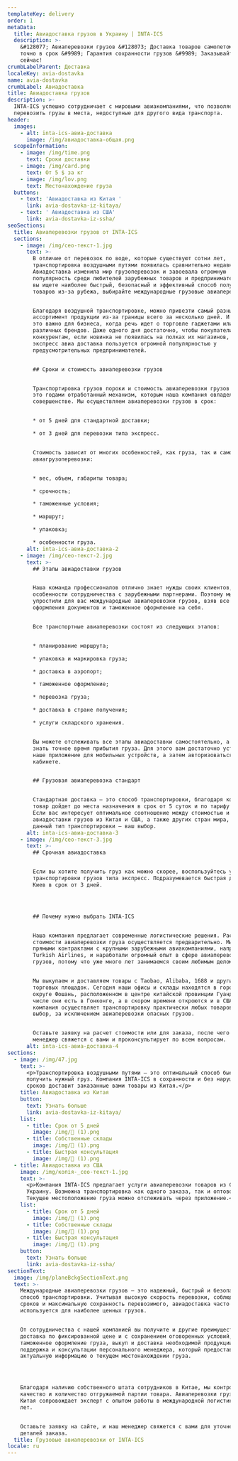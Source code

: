 ```yaml
---
templateKey: delivery
order: 1
metaData:
  title: Авиадоставка грузов в Украину | INTA-ICS
  description: >-
    &#128077; Авиаперевозки грузов &#128073; Доставка товаров самолетом &#9992;
    точно в срок &#9989; Гарантия сохранности грузов &#9989; Заказывайте прямо
    сейчас!
crumbLabelParent: Доставка
localeKey: avia-dostavka
name: avia-dostavka
crumbLabel: Авиадоставка
title: Авиадоставка грузов
description: >-
  INTA-ICS успешно сотрудничает с мировыми авиакомпаниями, что позволяет
  перевозить грузы в места, недоступные для другого вида транспорта.
header:
  images:
    - alt: inta-ics-авиа-доставка
      image: /img/авиадоставка-общая.png
  scopeInformation:
    - image: /img/time.png
      text: Сроки доставки
    - image: /img/card.png
      text: От 5 $ за кг
    - image: /img/lov.png
      text: Местонахождение груза
  buttons:
    - text: 'Авиадоставка из Китая '
      link: avia-dostavka-iz-kitaya/
    - text: ' Авиадоставка из США'
      link: avia-dostavka-iz-ssha/
seoSections:
  title: Авиаперевозки грузов от INTA-ICS
  sections:
    - image: /img/сео-текст-1.jpg
      text: >-
        В отличие от перевозок по воде, которые существуют сотни лет,
        транспортировка воздушными путями появилась сравнительно недавно.
        Авиадоставка изменила мир грузоперевозок и завоевала огромную
        популярность среди любителей зарубежных товаров и предпринимателей. Если
        вы ищете наиболее быстрый, безопасный и эффективный способ получения
        товаров из-за рубежа, выбирайте международные грузовые авиаперевозки.


        Благодаря воздушной транспортировке, можно привезти самый разный
        ассортимент продукции из-за границы всего за несколько дней. И особенно
        это важно для бизнеса, когда речь идет о торговле гаджетами или одеждой
        различных брендов. Даже одного дня достаточно, чтобы покупатели ушли к
        конкурентам, если новинка не появилась на полках их магазинов, поэтому
        экспресс авиа доставка пользуется огромной популярностью у
        предусмотрительных предпринимателей.


        ## Сроки и стоимость авиаперевозки грузов


        Транспортировка грузов пороки и стоимость авиаперевозки грузов воздуху —
        это годами отработанный механизм, которым наша компания овладела в
        совершенстве. Мы осуществляем авиаперевозки грузов в срок:


        * от 5 дней для стандартной доставки;

        * от 3 дней для перевозки типа экспресс.


        Стоимость зависит от многих особенностей, как груза, так и самой
        авиагрузоперевозки:


        * вес, объем, габариты товара;

        * срочность;

        * таможенные условия;

        * маршрут;

        * упаковка;

        * особенности груза.
      alt: inta-ics-авиа-доставка-2
    - image: /img/сео-текст-2.jpg
      text: >-
        ## Этапы авиадоставки грузов


        Наша команда профессионалов отлично знает нужды своих клиентов, а также
        особенности сотрудничества с зарубежными партнерами. Поэтому мы
        упростили для вас международные авиаперевозки грузов, взяв все сложности
        оформления документов и таможенное оформление на себя.


        Все транспортные авиаперевозки состоят из следующих этапов:


        * планирование маршрута;

        * упаковка и маркировка груза;

        * доставка в аэропорт;

        * таможенное оформление;

        * перевозка груза;

        * доставка в стране получения;

        * услуги складского хранения.


        Вы можете отслеживать все этапы авиадоставки самостоятельно, а также
        знать точное время прибытия груза. Для этого вам достаточно установить
        наше приложение для мобильных устройств, а затем авторизоваться в личном
        кабинете.


        ## Грузовая авиаперевозка стандарт


        Стандартная доставка — это способ транспортировки, благодаря которому
        товар дойдет до места назначения в срок от 5 суток и по тарифу от 5$/кг.
        Если вас интересует оптимальное соотношение между стоимостью и скоростью
        авиадоставки грузов из Китая и США, а также других стран мира, тогда
        данный тип транспортировки — ваш выбор.
      alt: inta-ics-авиа-доставка-3
    - image: /img/сео-текст-3.jpg
      text: >-
        ## Срочная авиадоставка


        Если вы хотите получить груз как можно скорее, воспользуйтесь услугой
        транспортировки грузов типа экспресс. Подразумевается быстрая доставка в
        Киев в срок от 3 дней.




        ## Почему нужно выбрать INTA-ICS


        Наша компания предлагает современные логистические решения. Расчет
        стоимости авиаперевозки груза осуществляется предварительно. Мы владеем
        прямыми контрактами с крупными зарубежными авиакомпаниями, например,
        Turkish Airlines, и наработали огромный опыт в сфере авиаперевозок
        грузов, потому что уже много лет занимаемся своим любимым делом.


        Мы выкупаем и доставляем товары с Taobao, Alibaba, 1688 и других
        торговых площадок. Сегодня наши офисы и склады находятся в городском
        округе Фошань, расположенном в центре китайской провинции Гуандун. В том
        числе они есть в Гонконге, а в скором времени откроются и в США. Наша
        компания осуществляет транспортировку практически любых товаров на ваш
        выбор, за исключением авиаперевозки опасных грузов.


        Оставьте заявку на расчет стоимости или для заказа, после чего наш
        менеджер свяжется с вами и проконсультирует по всем вопросам.
      alt: inta-ics-авиа-доставка-4
sections:
  - image: /img/47.jpg
    text: >-
      <p>Транспортировка воздушными путями — это оптимальный способ быстро
      получить нужный груз. Компания INTA-ICS в сохранности и без нарушения
      сроков доставит заказанные вами товары из Китая.</p>
    title: Авиадоставка из Китая
    button:
      text: Узнать больше
      link: avia-dostavka-iz-kitaya/
    list:
      - title: Срок от 5 дней
        image: /img/ (1).png
      - title: Собственные склады
        image: /img/ (1).png
      - title: Быстрая консультация
        image: /img/ (1).png
  - title: Авиадоставка из США
    image: /img/копія-_сео-текст-1.jpg
    text: >-
      <p>Компания INTA-ICS предлагает услуги авиаперевозки товаров из США в
      Украину. Возможна транспортировка как одного заказа, так и оптовой партии.
      Текущее местоположение груза можно отслеживать через приложение.</p>
    list:
      - title: Срок от 5 дней
        image: /img/ (1).png
      - title: Собственные склады
        image: /img/ (1).png
      - title: Быстрая консультация
        image: /img/ (1).png
    button:
      text: Узнать больше
      link: avia-dostavka-iz-ssha/
sectionText:
  image: /img/planeBckgSectionText.png
  text: >-
    Международные авиаперевозки грузов — это надежный, быстрый и безопасный
    способ транспортировки. Учитывая высокую скорость перевозки, соблюдение
    сроков и максимальную сохранность перевозимого, авиадоставка часто
    используется для наиболее ценных грузов.


    От сотрудничества с нашей компанией вы получите и другие преимущества:
    доставка по фиксированной цене и с сохранением оговоренных условий,
    таможенное оформление груза, выкуп и доставка необходимой продукции,
    поддержка и консультации персонального менеджера, который предоставит
    актуальную информацию о текущем местонахождении груза.




    Благодаря наличию собственного штата сотрудников в Китае, мы контролируем
    качество и количество отгружаемой партии товара. Авиаперевозки грузов из
    Китая сопровождает эксперт с опытом работы в международной логистике более 5
    лет.


    Оставьте заявку на сайте, и наш менеджер свяжется с вами для уточнения
    деталей заказа.
  title: Грузовые авиаперевозки от INTA-ICS
locale: ru
---
```

